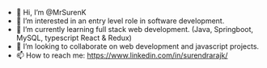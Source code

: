 - 👋 Hi, I’m @MrSurenK
- 👀 I’m interested in an entry level role in software development. 
- 🌱 I’m currently learning full stack web development. (Java, Springboot, MySQL, typescript React & Redux)
- 💞️ I’m looking to collaborate on web development and javascript projects.
- 📫 How to reach me: https://www.linkedin.com/in/surendrarajk/

<!---
MrSurenK/MrSurenK is a ✨ special ✨ repository because its `README.md` (this file) appears on your GitHub profile.
You can click the Preview link to take a look at your changes.
--->
